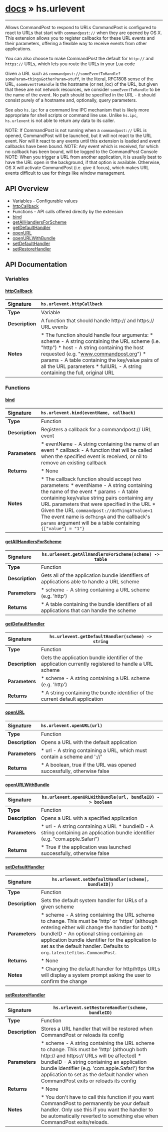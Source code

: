 # [docs](index.md) » hs.urlevent
---

Allows CommandPost to respond to URLs
CommandPost is configured to react to URLs that start with `commandpost://` when they are opened by OS X.
This extension allows you to register callbacks for these URL events and their parameters, offering a flexible way to receive events from other applications.

You can also choose to make CommandPost the default for `http://` and `https://` URLs, which lets you route the URLs in your Lua code

Given a URL such as `commandpost://someEventToHandle?someParam=things&otherParam=stuff`, in the literal, RFC1808 sense of the URL, `someEventToHandle` is the hostname (or net_loc) of the URL, but given that these are not network resources, we consider `someEventToHandle` to be the name of the event. No path should be specified in the URL - it should consist purely of a hostname and, optionally, query parameters.

See also `hs.ipc` for a command line IPC mechanism that is likely more appropriate for shell scripts or command line use. Unlike `hs.ipc`, `hs.urlevent` is not able to return any data to its caller.

NOTE: If CommandPost is not running when a `commandpost://` URL is opened, CommandPost will be launched, but it will not react to the URL event. Nor will it react to any events until this extension is loaded and event callbacks have been bound.
NOTE: Any event which is received, for which no callback has been bound, will be logged to the CommandPost Console
NOTE: When you trigger a URL from another application, it is usually best to have the URL open in the background, if that option is available. Otherwise, OS X will activate CommandPost (i.e. give it focus), which makes URL events difficult to use for things like window management.

## API Overview
* Variables - Configurable values
 * [httpCallback](#httpcallback)
* Functions - API calls offered directly by the extension
 * [bind](#bind)
 * [getAllHandlersForScheme](#getallhandlersforscheme)
 * [getDefaultHandler](#getdefaulthandler)
 * [openURL](#openurl)
 * [openURLWithBundle](#openurlwithbundle)
 * [setDefaultHandler](#setdefaulthandler)
 * [setRestoreHandler](#setrestorehandler)

## API Documentation

### Variables

#### [httpCallback](#httpcallback)
| <span style="float: left;">**Signature**</span> | <span style="float: left;">`hs.urlevent.httpCallback` </span>                                                          |
| -----------------------------------------------------|---------------------------------------------------------------------------------------------------------|
| **Type**                                             | Variable                                                                                         |
| **Description**                                      | A function that should handle http:// and https:// URL events                                                                                         |
| **Notes**                                            |  * The function should handle four arguments:  * scheme - A string containing the URL scheme (i.e. "http")  * host - A string containing the host requested (e.g. "www.commandpost.org")  * params - A table containing the key/value pairs of all the URL parameters  * fullURL - A string containing the full, original URL                                                      |

### Functions

#### [bind](#bind)
| <span style="float: left;">**Signature**</span> | <span style="float: left;">`hs.urlevent.bind(eventName, callback)` </span>                                                          |
| -----------------------------------------------------|---------------------------------------------------------------------------------------------------------|
| **Type**                                             | Function                                                                                         |
| **Description**                                      | Registers a callback for a commandpost:// URL event                                                                                         |
| **Parameters**                                       |  * eventName - A string containing the name of an event * callback - A function that will be called when the specified event is received, or nil to remove an existing callback                                       |
| **Returns**                                          |  * None                                                |
| **Notes**                                            |  * The callback function should accept two parameters:  * eventName - A string containing the name of the event  * params - A table containing key/value string pairs containing any URL parameters that were specified in the URL * Given the URL `commandpost://doThingA?value=1` The event name is `doThingA` and the callback's `params` argument will be a table containing `{["value"] = "1"}`                                                      |

#### [getAllHandlersForScheme](#getallhandlersforscheme)
| <span style="float: left;">**Signature**</span> | <span style="float: left;">`hs.urlevent.getAllHandlersForScheme(scheme) -> table` </span>                                                          |
| -----------------------------------------------------|---------------------------------------------------------------------------------------------------------|
| **Type**                                             | Function                                                                                         |
| **Description**                                      | Gets all of the application bundle identifiers of applications able to handle a URL scheme                                                                                         |
| **Parameters**                                       |  * scheme - A string containing a URL scheme (e.g. 'http')                                       |
| **Returns**                                          |  * A table containing the bundle identifiers of all applications that can handle the scheme                                                |

#### [getDefaultHandler](#getdefaulthandler)
| <span style="float: left;">**Signature**</span> | <span style="float: left;">`hs.urlevent.getDefaultHandler(scheme) -> string` </span>                                                          |
| -----------------------------------------------------|---------------------------------------------------------------------------------------------------------|
| **Type**                                             | Function                                                                                         |
| **Description**                                      | Gets the application bundle identifier of the application currently registered to handle a URL scheme                                                                                         |
| **Parameters**                                       |  * scheme - A string containing a URL scheme (e.g. 'http')                                       |
| **Returns**                                          |  * A string containing the bundle identifier of the current default application                                                |

#### [openURL](#openurl)
| <span style="float: left;">**Signature**</span> | <span style="float: left;">`hs.urlevent.openURL(url)` </span>                                                          |
| -----------------------------------------------------|---------------------------------------------------------------------------------------------------------|
| **Type**                                             | Function                                                                                         |
| **Description**                                      | Opens a URL with the default application                                                                                         |
| **Parameters**                                       |  * url - A string containing a URL, which must contain a scheme and '://'                                       |
| **Returns**                                          |  * A boolean, true if the URL was opened successfully, otherwise false                                                |

#### [openURLWithBundle](#openurlwithbundle)
| <span style="float: left;">**Signature**</span> | <span style="float: left;">`hs.urlevent.openURLWithBundle(url, bundleID) -> boolean` </span>                                                          |
| -----------------------------------------------------|---------------------------------------------------------------------------------------------------------|
| **Type**                                             | Function                                                                                         |
| **Description**                                      | Opens a URL with a specified application                                                                                         |
| **Parameters**                                       |  * url - A string containing a URL * bundleID - A string containing an application bundle identifier (e.g. "com.apple.Safari")                                       |
| **Returns**                                          |  * True if the application was launched successfully, otherwise false                                                |

#### [setDefaultHandler](#setdefaulthandler)
| <span style="float: left;">**Signature**</span> | <span style="float: left;">`hs.urlevent.setDefaultHandler(scheme[, bundleID])` </span>                                                          |
| -----------------------------------------------------|---------------------------------------------------------------------------------------------------------|
| **Type**                                             | Function                                                                                         |
| **Description**                                      | Sets the default system handler for URLs of a given scheme                                                                                         |
| **Parameters**                                       |  * scheme - A string containing the URL scheme to change. This must be 'http' or 'https' (although entering either will change the handler for both) * bundleID - An optional string containing an application bundle identifier for the application to set as the default handler. Defaults to `org.latenitefilms.CommandPost`.                                       |
| **Returns**                                          |  * None                                                |
| **Notes**                                            |  * Changing the default handler for http/https URLs will display a system prompt asking the user to confirm the change                                                      |

#### [setRestoreHandler](#setrestorehandler)
| <span style="float: left;">**Signature**</span> | <span style="float: left;">`hs.urlevent.setRestoreHandler(scheme, bundleID)` </span>                                                          |
| -----------------------------------------------------|---------------------------------------------------------------------------------------------------------|
| **Type**                                             | Function                                                                                         |
| **Description**                                      | Stores a URL handler that will be restored when CommandPost or reloads its config                                                                                         |
| **Parameters**                                       |  * scheme - A string containing the URL scheme to change. This must be 'http' (although both http:// and https:// URLs will be affected) * bundleID - A string containing an application bundle identifier (e.g. 'com.apple.Safari') for the application to set as the default handler when CommandPost exits or reloads its config                                       |
| **Returns**                                          |  * None                                                |
| **Notes**                                            |  * You don't have to call this function if you want CommandPost to permanently be your default handler. Only use this if you want the handler to be automatically reverted to something else when CommandPost exits/reloads.                                                      |

